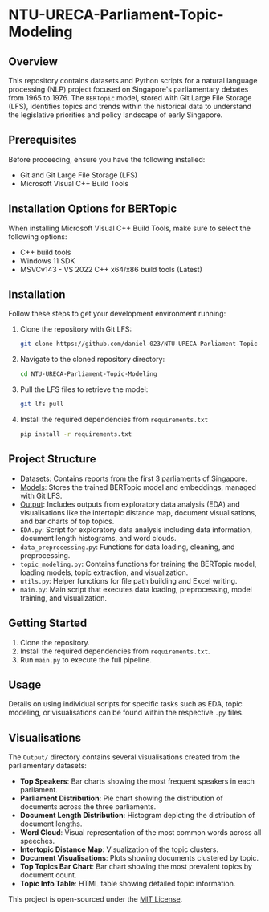 # NTU-URECA-Parliament-Topic-Modeling

## Overview
This repository contains datasets and Python scripts for a natural language processing (NLP) project focused on Singapore's parliamentary debates from 1965 to 1976. The `BERTopic` model, stored with Git Large File Storage (LFS), identifies topics and trends within the historical data to understand the legislative priorities and policy landscape of early Singapore.

## Prerequisites
Before proceeding, ensure you have the following installed:
- Git and Git Large File Storage (LFS)
- Microsoft Visual C++ Build Tools

## Installation Options for BERTopic
When installing Microsoft Visual C++ Build Tools, make sure to select the following options:
- C++ build tools
- Windows 11 SDK
- MSVCv143 - VS 2022 C++ x64/x86 build tools (Latest)

## Installation
Follow these steps to get your development environment running:

1. Clone the repository with Git LFS:
   ```sh
   git clone https://github.com/daniel-023/NTU-URECA-Parliament-Topic-Modeling.git
   ```
2. Navigate to the cloned repository directory:
   ```sh
   cd NTU-URECA-Parliament-Topic-Modeling
   ```
3. Pull the LFS files to retrieve the model:
   ```sh
   git lfs pull
   ```
4. Install the required dependencies from `requirements.txt`
   ```sh
   pip install -r requirements.txt
   ```

## Project Structure
- [Datasets](./Datasets/): Contains reports from the first 3 parliaments of Singapore.
- [Models](./Models/): Stores the trained BERTopic model and embeddings, managed with Git LFS.
- [Output](./Output/): Includes outputs from exploratory data analysis (EDA) and visualisations like the intertopic distance map, document visualisations, and bar charts of top topics.
- `EDA.py`: Script for exploratory data analysis including data information, document length histograms, and word clouds.
- `data_preprocessing.py`: Functions for data loading, cleaning, and preprocessing.
- `topic_modeling.py`: Contains functions for training the BERTopic model, loading models, topic extraction, and visualization.
- `utils.py`: Helper functions for file path building and Excel writing.
- `main.py`: Main script that executes data loading, preprocessing, model training, and visualization.

## Getting Started
1. Clone the repository.
2. Install the required dependencies from `requirements.txt`.
3. Run `main.py` to execute the full pipeline.

## Usage
Details on using individual scripts for specific tasks such as EDA, topic modeling, or visualisations can be found within the respective `.py` files.

## Visualisations
The `Output/` directory contains several visualisations created from the parliamentary datasets:
- **Top Speakers**: Bar charts showing the most frequent speakers in each parliament.
- **Parliament Distribution**: Pie chart showing the distribution of documents across the three parliaments.
- **Document Length Distribution**: Histogram depicting the distribution of document lengths.
- **Word Cloud**: Visual representation of the most common words across all speeches.
- **Intertopic Distance Map**: Visualization of the topic clusters.
- **Document Visualisations**: Plots showing documents clustered by topic.
- **Top Topics Bar Chart**: Bar chart showing the most prevalent topics by document count.
- **Topic Info Table**: HTML table showing detailed topic information.

This project is open-sourced under the [MIT License](LICENSE).
   
